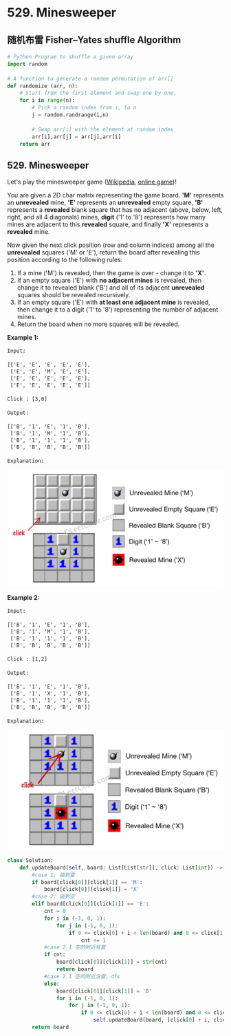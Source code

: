 # 529. Minesweeper

## 随机布雷 Fisher–Yates shuffle Algorithm

```python
# Python Program to shuffle a given array 
import random 
  
# A function to generate a random permutation of arr[] 
def randomize (arr, n): 
    # Start from the first element and swap one by one. 
    for i in range(n): 
        # Pick a random index from i, to n
        j = random.randrange(i,n) 
  
        # Swap arr[i] with the element at random index 
        arr[i],arr[j] = arr[j],arr[i] 
    return arr 
```

## 529. Minesweeper

Let's play the minesweeper game \([Wikipedia](https://en.wikipedia.org/wiki/Minesweeper_%28video_game%29), [online game](http://minesweeperonline.com/)\)!

You are given a 2D char matrix representing the game board. **'M'** represents an **unrevealed** mine, **'E'** represents an **unrevealed** empty square, **'B'** represents a **revealed** blank square that has no adjacent \(above, below, left, right, and all 4 diagonals\) mines, **digit** \('1' to '8'\) represents how many mines are adjacent to this **revealed** square, and finally **'X'** represents a **revealed** mine.

Now given the next click position \(row and column indices\) among all the **unrevealed** squares \('M' or 'E'\), return the board after revealing this position according to the following rules:

1. If a mine \('M'\) is revealed, then the game is over - change it to **'X'**.
2. If an empty square \('E'\) with **no adjacent mines** is revealed, then change it to revealed blank \('B'\) and all of its adjacent **unrevealed** squares should be revealed recursively.
3. If an empty square \('E'\) with **at least one adjacent mine** is revealed, then change it to a digit \('1' to '8'\) representing the number of adjacent mines.
4. Return the board when no more squares will be revealed.

**Example 1:**

```text
Input: 

[['E', 'E', 'E', 'E', 'E'],
 ['E', 'E', 'M', 'E', 'E'],
 ['E', 'E', 'E', 'E', 'E'],
 ['E', 'E', 'E', 'E', 'E']]

Click : [3,0]

Output: 

[['B', '1', 'E', '1', 'B'],
 ['B', '1', 'M', '1', 'B'],
 ['B', '1', '1', '1', 'B'],
 ['B', 'B', 'B', 'B', 'B']]

Explanation:

```

![](../.gitbook/assets/image%20%2823%29.png)

**Example 2:**

```text
Input: 

[['B', '1', 'E', '1', 'B'],
 ['B', '1', 'M', '1', 'B'],
 ['B', '1', '1', '1', 'B'],
 ['B', 'B', 'B', 'B', 'B']]

Click : [1,2]

Output: 

[['B', '1', 'E', '1', 'B'],
 ['B', '1', 'X', '1', 'B'],
 ['B', '1', '1', '1', 'B'],
 ['B', 'B', 'B', 'B', 'B']]

Explanation:
```

![](../.gitbook/assets/image%20%2817%29.png)

```python
class Solution:
    def updateBoard(self, board: List[List[str]], click: List[int]) -> List[List[str]]:
        #case 1: 碰到雷
        if board[click[0]][click[1]] == 'M':
            board[click[0]][click[1]] = 'X'
        #case 2: 碰到空
        elif board[click[0]][click[1]] == 'E':
            cnt = 0
            for i in (-1, 0, 1):
                for j in (-1, 0, 1):
                    if 0 <= click[0] + i < len(board) and 0 <= click[1] + j < len(board[0]) and board[click[0] + i][click[1] + j] == 'M':
                        cnt += 1
            #case 2.1 空的附近有雷 
            if cnt:
                board[click[0]][click[1]] = str(cnt)
                return board
            #case 2.1 空的附近没雷，dfs
            else:
                board[click[0]][click[1]] = 'B'
                for i in (-1, 0, 1):
                    for j in (-1, 0, 1):
                        if 0 <= click[0] + i < len(board) and 0 <= click[1] + j < len(board[0]):
                            self.updateBoard(board, [click[0] + i, click[1] + j])
        return board
```

